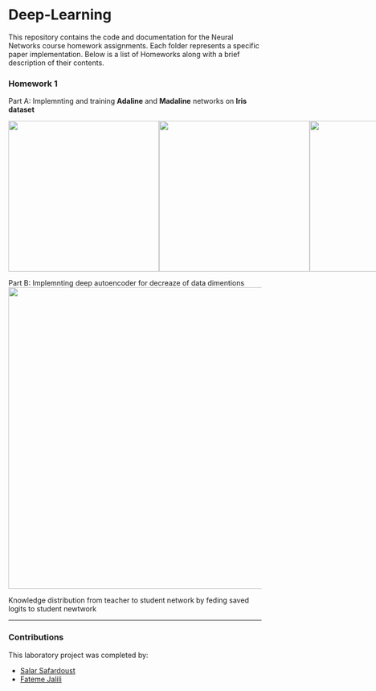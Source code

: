 # Deep-Learning

This repository contains the code and documentation for the Neural Networks course homework assignments. Each folder represents a specific paper implementation. Below is a list of Homeworks along with a brief description of their contents.

### Homework 1

Part A: Implemnting and training **Adaline** and **Madaline** networks on **Iris dataset**
<div style="display: flex; justify-content: space-between;">
  <img src="https://github.com/user-attachments/assets/85d6e45a-31c2-4008-a5b1-823528f70329" width="300">
  <img src="https://github.com/user-attachments/assets/2ba4384e-2a9d-4407-8258-83f264157ea2" width="300">
  <img src="https://github.com/user-attachments/assets/e0fec43f-8fb9-44a8-a823-7f0aaeaff5a1" width="300">
</div>

Part B: Implemnting deep autoencoder for decreaze of data dimentions
<img src="https://github.com/user-attachments/assets/80fdd936-bdef-4f95-afa1-b9fe65c91060" width="600">


Knowledge distribution from teacher to student network by feding saved logits to student newtwork


---

### Contributions

This laboratory project was completed by:

- [Salar Safardoust](https://github.com/salar-sfd)
- [Fateme Jalili](https://github.com/fatemeJalili)


